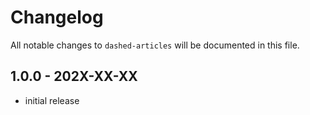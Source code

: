 # Changelog

All notable changes to `dashed-articles` will be documented in this file.

## 1.0.0 - 202X-XX-XX

- initial release
